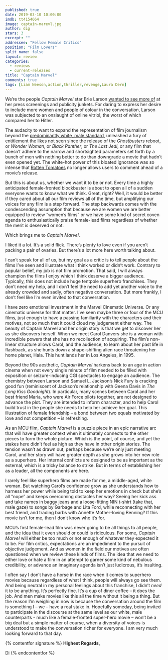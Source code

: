 ```yaml
---
published: true
date: 2019-03-10 10:00:00
imdb: tt4154664
image: captain-marevl.jpg
author: dig
stars: 3
excerpt: ""
addressee: "Fellow Female Critics"
position: "Film Lovers"
split_name: false
layout: review
categories: 
  - reviews
  - current-releases
title: "Captain Marvel"
comments: true
tags: [Liam Neeson,action,thriller,revenge,Laura Dern]
---
```


We’re the people _Captain Marvel_ star Brie Larson [wanted to see more of](https://www.cbc.ca/radio/q/blog/brie-larson-wants-to-save-her-captain-marvel-press-tour-from-being-overwhelmingly-white-1.5016087) at her press screenings and publicity junkets. For daring to express her desire to include more women and people of colour in the conversation, Larson was subjected to an onslaught of online vitriol, the worst of which compared her to Hitler. 

The audacity to want to expand the representation of film journalism beyond the [predominantly white, male standard](http://assets.uscannenberg.org/docs/cricits-choice-2018.pdf), unleashed a fury of entitlement the likes not seen since the release of the _Ghostbusters_ reboot, or _Wonder Woman_, or _Black Panther_, or _The Last Jedi_, or any film that doesn’t adhere to the narrow and shortsighted parameters set forth by a bunch of men with nothing better to do than downgrade a movie that hadn’t even opened yet. The white-hot power of this bloated ignorance was so intense that [Rotten Tomatoes](https://editorial.rottentomatoes.com/article/making-some-changes/) no longer allows users to comment ahead of a movie’s release. 

But this is about us, whether we want it to be or not. Every time a highly anticipated female-fronted blockbuster is about to open all of a sudden everyone wants to know what we think. Great, right? Well, it would be better if they cared about all our film reviews all of the time, but amplifying our voices for any film is a step forward. The step backwards comes with the condescending assumption that because we are women we are better equipped to review “women’s films” or we have some kind of secret coven agenda to enthusiastically praise female-lead films regardless of whether the merit is deserved or not.

Which brings me to _Captain Marvel_.

I liked it a lot. It’s a solid flick. There’s plenty to love even if you aren’t packing a pair of ovaries. But there’s a lot more here worth talking about. 

I can’t speak for all of us, but my goal as a critic is to tell people about the films I’ve seen and illustrate what I think worked or didn’t work. Contrary to popular belief, my job is not film promotion. That said, I will always champion the films I enjoy which I think deserve a bigger audience. Typically, this does not include huge tentpole superhero franchises. They don’t need my help, and I don’t feel the need to add yet another voice to the already crowded and sadly, often negative conversation. But more frankly, I don’t feel like I’m even invited to that conversation.

I have zero emotional investment in the Marvel Cinematic Universe. Or any cinematic universe for that matter. I’ve seen maybe three or four of the MCU films, just enough to have a passing familiarity with the characters and their motives, not so much that it could cloud my judgement either way. The beauty of Captain Marvel and her origin story is that we get to discover her as she discovers herself. When we meet Carol Danvers she is a woman with incredible powers that she has no recollection of acquiring. The film’s non-linear structure allows Carol, and the audience, to learn about her past life in flashback, as she hunts down a shape-shifting alien race threatening her home planet, Hala. This hunt lands her in Los Angeles, in 1995. 

Beyond the 90s aesthetic, _Captain Marvel_ harkens back to an age in action cinema when not every single minute of film needed to be filled with exposition or seizure-inducing CGI spectacles to engage an audience. The chemistry between Larson and Samuel L. Jackson’s Nick Fury is cracking good fun (reminiscent of Jackson’s relationship with Geena Davis in _The Long Kiss Goodnight_). In particular, many scenes between Carol and her best friend Maria, who were Air Force pilots together, are not designed to advance the plot. They are intended to inform character, and to help Carol build trust in the people she needs to help her achieve her goal. This illustration of female friendship – a bond between two equals motivated by love and not competition – is refreshing.   

As an MCU film, _Captain Marvel_ is a puzzle piece in an epic narrative arc that will have greater context when it ultimately connects to the other pieces to form the whole picture. Which is the point, of course, and yet the stakes here didn’t feel as high as they have in other origin stories. The tension wasn’t as drawn out, perhaps because we’re only just meeting Carol, and her story will have greater depth as she grows into her new role as a superhero. Her internal conflicts are designed to be as important as the external, which is a tricky balance to strike. But in terms of establishing her as a leader, all the components are here. 

I rarely feel like superhero films are made for me, a middle-aged, white woman. But watching Carol’s confidence grow as she understands how to harness her power while being told to keep her emotions in check but she’s all “nope” and keeps overcoming obstacles her way? Seeing her kick ass and take names in baggy jeans and a loose-fitting NIN t-shirt (take that, male gaze) to songs by Garbage and Lita Ford, while reconnecting with her best friend, and trading barbs with Annette Mother-loving Benning? If this movie isn’t for me, then I don’t know who it’s for. 

MCU’s first female-lead film was never going to be all things to all people, and the idea that it even should or could is ridiculous. For some, _Captain Marvel_ will either be too much or not enough of whatever they expected it to be. For film critics, expectations are an impediment to the pursuit of objective judgement. And as women in the field our motives are often questioned when we review these kinds of films. The idea that we need to either love or hate a film in an attempt to garner some kind of nebulous credibility, or advance an imaginary agenda isn’t just ludicrous, it’s insulting. 

I often say I don’t have a horse in the race when it comes to superhero movies because regardless of what I think, people will always go see them. And being neutral in my personal feelings about this franchise, I didn’t _need_ it to be anything.  It’s perfectly fine. It’s a cup of diner coffee – it does the job. And men make movies like this all the time without it being a thing. But the reason I’m weighing in now is because the conversation around the film is something I – we – have a real stake in. Hopefully someday, being invited to participate in the discourse at the same level as our white, male counterparts - much like a female-fronted super-hero movie – won’t be a big deal but a simple matter of course, when a diversity of voices is understood to make the conversation richer for everyone. I am very much looking forward to that day.

{% contentfor signature %}
**Highest Regards,**

Di
{% endcontentfor %}